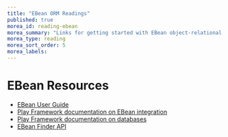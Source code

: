 ```yaml
---
title: "EBean ORM Readings"
published: true
morea_id: reading-ebean
morea_summary: "Links for getting started with EBean object-relational manager"
morea_type: reading
morea_sort_order: 5
morea_labels:
---
```


# EBean Resources

  * [EBean User Guide](http://www.avaje.org/doc/ebean-userguide.pdf)
  * [Play Framework documentation on EBean integration](http://www.playframework.com/documentation/2.2.x/JavaEbean)
  * [Play Framework documentation on databases](http://www.playframework.com/documentation/2.2.x/JavaDatabase)
  * [EBean Finder API](http://www.playframework.com/documentation/2.2.x/api/java/play/db/ebean/Model.Finder.html)

